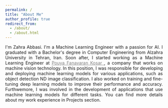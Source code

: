 ```yaml
---
permalink: /
title: "About Me"
author_profile: true
redirect_from: 
  - /about/
  - /about.html
---
```


<style>
  .justify-text {
    text-align: justify;
  }
  .justify-text a {
    color: #808080;
    text-decoration: underline;
  }
</style>

<div class="justify-text">

I'm Zahra Abbasi. I'm a Machine Learning Engineer with a passion for AI. I graduated with a Bachelor's degree in Computer Engineering from Alzahra University in Tehran, Iran. 
Soon after, I started working as a Machine Learning Engineer at <a href='http://en.pfkvision.com'> Pouya Fanavaran Kosar </a>, a company that works on machine vision technology.
In this position, I was responsible for developing and deploying machine learning models for various applications, such as object detection ND image classification. I also worked on training and fine-tuning deep learning models to improve their performance and accuracy. Furthwemore, I was involved in the development of applications that use machine learning models for different tasks. You can find more details about my work experience in Projects section.

</div>
